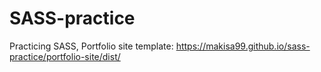 # SASS-practice
 Practicing SASS,
 Portfolio site template: https://makisa99.github.io/sass-practice/portfolio-site/dist/
